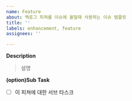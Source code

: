 ```yaml
---
name: Feature
about: 백로그 피쳐를 이슈에 올릴때 사용하는 이슈 템플릿
title: ''
labels: enhancement, feature
assignees: ''

---
```


**Description**

> 설명

**(option)Sub Task**

- [ ] 이 피쳐에 대한 서브 타스크
